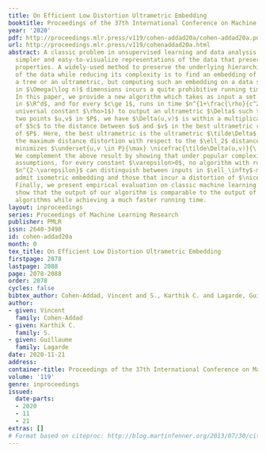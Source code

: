 ```yaml
---
title: On Efficient Low Distortion Ultrametric Embedding
booktitle: Proceedings of the 37th International Conference on Machine Learning
year: '2020'
pdf: http://proceedings.mlr.press/v119/cohen-addad20a/cohen-addad20a.pdf
url: http://proceedings.mlr.press/v119/cohenaddad20a.html
abstract: A classic problem in unsupervised learning and data analysis is to find
  simpler and easy-to-visualize representations of the data that preserve its essential
  properties. A widely-used method to preserve the underlying hierarchical structure
  of the data while reducing its complexity is to find an embedding of the data into
  a tree or an ultrametric, but computing such an embedding on a data set of $n$ points
  in $\Omega(\log n)$ dimensions incurs a quite prohibitive running time of $\Theta(n^2)$.
  In this paper, we provide a new algorithm which takes as input a set of points $P$
  in $\R^d$, and for every $c\ge 1$, runs in time $n^{1+\frac{\rho}{c^2}}$ (for some
  universal constant $\rho>1$) to output an ultrametric $\Delta$ such that for any
  two points $u,v$ in $P$, we have $\Delta(u,v)$ is within a multiplicative factor
  of $5c$ to the distance between $u$ and $v$ in the best ultrametric representation
  of $P$. Here, the best ultrametric is the ultrametric $\tilde\Delta$ that minimizes
  the maximum distance distortion with respect to the $\ell_2$ distance, namely that
  minimizes $\underset{u,v \in P}{\max} \nicefrac{\tilde\Delta(u,v)}{\|u-v\|_2}$.
  We complement the above result by showing that under popular complexity theoretic
  assumptions, for every constant $\varepsilon>0$, no algorithm with running time
  $n^{2-\varepsilon}$ can distinguish between inputs in $\ell_\infty$-metric that
  admit isometric embedding and those that incur a distortion of $\nicefrac{3}{2}$.
  Finally, we present empirical evaluation on classic machine learning datasets and
  show that the output of our algorithm is comparable to the output of the linkage
  algorithms while achieving a much faster running time.
layout: inproceedings
series: Proceedings of Machine Learning Research
publisher: PMLR
issn: 2640-3498
id: cohen-addad20a
month: 0
tex_title: On Efficient Low Distortion Ultrametric Embedding
firstpage: 2078
lastpage: 2088
page: 2078-2088
order: 2078
cycles: false
bibtex_author: Cohen-Addad, Vincent and S., Karthik C. and Lagarde, Guillaume
author:
- given: Vincent
  family: Cohen-Addad
- given: Karthik C.
  family: S.
- given: Guillaume
  family: Lagarde
date: 2020-11-21
address: 
container-title: Proceedings of the 37th International Conference on Machine Learning
volume: '119'
genre: inproceedings
issued:
  date-parts:
  - 2020
  - 11
  - 21
extras: []
# Format based on citeproc: http://blog.martinfenner.org/2013/07/30/citeproc-yaml-for-bibliographies/
---
```

